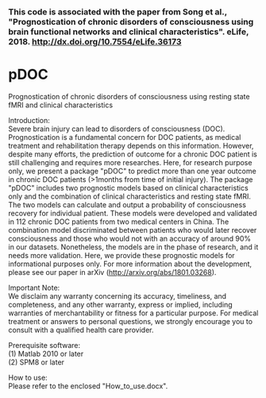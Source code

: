 

### This code is associated with the paper from Song et al., "Prognostication of chronic disorders of consciousness using brain functional networks and clinical characteristics". eLife, 2018. http://dx.doi.org/10.7554/eLife.36173

# pDOC
Prognostication of chronic disorders of consciousness using resting state fMRI and clinical characteristics


Introduction:   
Severe brain injury can lead to disorders of consciousness (DOC). Prognostication is a fundamental concern for DOC patients, as medical treatment and rehabilitation therapy depends on this information. However, despite many efforts, the prediction of outcome for a chronic DOC patient is still challenging and requires more researches. Here, for research purpose only, we present a package "pDOC" to predict more than one year outcome in chronic DOC patients (>1months from time of initial injury). The package "pDOC" includes two prognostic models based on clinical characteristics only and the combination of clinical characteristics and resting state fMRI. The two models can calculate and output a probability of consciousness recovery for individual patient. These models were developed and validated in 112 chronic DOC patients from two medical centers in China. The combination model discriminated between patients who would later recover consciousness and those who would not with an accuracy of around 90% in our datasets. Nonetheless, the models are in the phase of research, and it needs more validation. Here, we provide these prognostic models for informational purposes only. For more information about the development, please see our paper in arXiv (http://arxiv.org/abs/1801.03268).


Important Note:   
We disclaim any warranty concerning its accuracy, timeliness, and completeness, and any other warranty, express or implied, including warranties of merchantability or fitness for a particular purpose. For medical treatment or answers to personal questions, we strongly encourage you to consult with a qualified health care provider. 


Prerequisite software:  
(1) Matlab 2010 or later  
(2) SPM8 or later


How to use:   
Please refer to the enclosed "How_to_use.docx".
